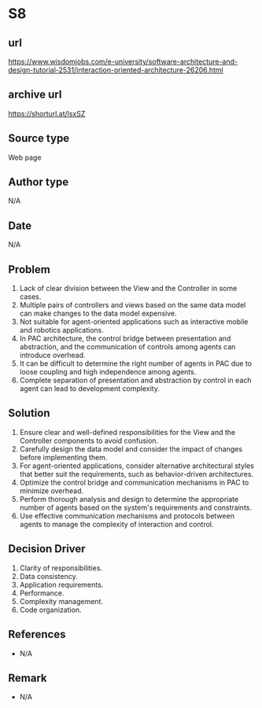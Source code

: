 # S8

## url
https://www.wisdomjobs.com/e-university/software-architecture-and-design-tutorial-2531/interaction-oriented-architecture-26206.html

## archive url
https://shorturl.at/lsxSZ

## Source type
Web page

## Author type
N/A

## Date
N/A

## Problem
1. Lack of clear division between the View and the Controller in some cases.
2. Multiple pairs of controllers and views based on the same data model can make changes to the data model expensive.
3. Not suitable for agent-oriented applications such as interactive mobile and robotics applications.
4. In PAC architecture, the control bridge between presentation and abstraction, and the communication of controls among agents can introduce overhead.
5. It can be difficult to determine the right number of agents in PAC due to loose coupling and high independence among agents.
6. Complete separation of presentation and abstraction by control in each agent can lead to development complexity.

## Solution 
1. Ensure clear and well-defined responsibilities for the View and the Controller components to avoid confusion.
2. Carefully design the data model and consider the impact of changes before implementing them.
3. For agent-oriented applications, consider alternative architectural styles that better suit the requirements, such as behavior-driven architectures.
4. Optimize the control bridge and communication mechanisms in PAC to minimize overhead.
5. Perform thorough analysis and design to determine the appropriate number of agents based on the system's requirements and constraints.
6. Use effective communication mechanisms and protocols between agents to manage the complexity of interaction and control.

## Decision Driver
1. Clarity of responsibilities.
2. Data consistency.
3. Application requirements.
4. Performance.
5. Complexity management.
6. Code organization.

## References 
- N/A   

## Remark
- N/A